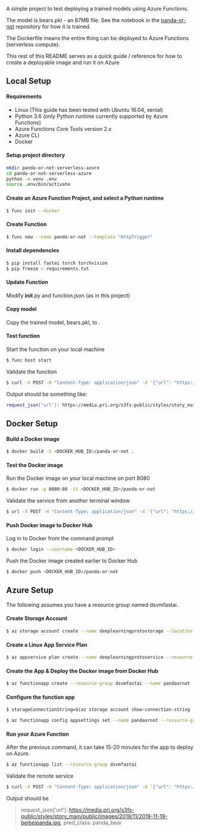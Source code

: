 A simple project to test deploying a trained models using Azure Functions.

The model is bears.pkl - an 87MB file. See the notebook in the [panda-or-not](https://github.com/arnts/panda-or-not) repository for how it is trained.

The Dockerfile means the entire thing can be deployed to Azure Functions (serverless compute).

This rest of this README serves as a quick guide / reference for how to create a deployable image and run it on Azure 

## Local Setup 

#### Requirements
- Linux (This guide has been tested with Ubuntu 16.04, xenial)
- Python 3.6 (only Python runtime currently supported by Azure Functions)
- Azure Functions Core Tools version 2.x
- Azure CLI
- Docker

#### Setup project directory

```bash
mkdir panda-or-not-serverless-azure
cd panda-or-not-serverless-azure
python -m venv .env
source .env/bin/activate
```

#### Create an Azure Function Project, and select a Python runtime
```bash
$ func init --docker
```

#### Create Function
```bash
$ func new --name panda-or-not --template "HttpTrigger"
```

#### Install dependencies
```bash
$ pip install fastai torch torchvision
$ pip freeze > requirements.txt
```

#### Update Function
Modify __init__.py and function.json (as in this project)

#### Copy model
Copy the trained model, bears.pkl, to .

#### Test function
Start the function on your local machine
```bash
$ func host start
```

Validate the function 
```bash
$ curl -X POST -H "Content-Type: application/json" -d '{"url": "https://media.pri.org/s3fs-public/styles/story_main/public/images/2019/11/2019-11-19-beibeipanda.jpg"}' http://localhost:80/api/panda-or-not
```

Output should be something like:
```bash
request_json['url']: https://media.pri.org/s3fs-public/styles/story_main/public/images/2019/11/2019-11-19-beibeipanda.jpg,pred_class: panda_bear
```

## Docker Setup

#### Build a Docker image

```bash
$ docker build -t <DOCKER_HUB_ID>/panda-or-not .
```

#### Test the Docker image

Run the Docker image on your local machine on port 8080
```bash
$ docker run -p 8080:80 -it <DOCKER_HUB_ID>/panda-or-not
```

Validate the service from another terminal window

```bash
$ url -X POST -H "Content-Type: application/json" -d '{"url": "https://media.pri.org/s3fs-public/styles/story_main/public/images/2019/11/2019-11-19-beibeipanda.jpg"}' http://localhost:8080/api/panda-or-not
```

#### Push Docker image to Docker Hub 

Log in to Docker from the command prompt
```bash
$ docker login --username <DOCKER_HUB_ID>
```

Push the Docker image created earlier to Docker Hub
```bash
$ docker push <DOCKER_HUB_ID>/panda-or-not
```

## Azure Setup

The following assumes you have a resource group named dsvmfastai.

#### Create Storage Account

```bash
$ az storage account create --name deeplearningprotostorage --location "West Europe" --resource-group dsvmfastai --sku Standard_LRS
```

#### Create a Linux App Service Plan

```bash
$ az appservice plan create --name deeplearningprotoservice --resource-group dsvmfastai --sku B1 --is-linux
```

#### Create the App & Deploy the Docker image from Docker Hub

```bash
$ az functionapp create --resource-group dsvmfastai --name pandaornot --storage-account  deeplearningprotostorage --plan deeplearningprotoservice --deployment-container-image-name arnts/panda-or-not
```

#### Configure the function app

```bash
$ storageConnectionString=$(az storage account show-connection-string --resource-group dsvmfastai --name deeplearningprotostorage --query connectionString --output tsv) 
```

```bash
$ az functionapp config appsettings set --name pandaornot --resource-group dsvmfastai --settings AzureWebJobsDashboard=$storageConnectionString AzureWebJobsStorage=$storageConnectionString
```

#### Run your Azure Function
After the previous command, it can take 15-20 minutes for the app to deploy on Azure.

```bash
$ az functionapp list --resource-group dsvmfastai
```
Validate the remote service

```bash
$ curl -X POST -H "Content-Type: application/json" -d '{"url": "https://media.pri.org/s3fs-public/styles/story_main/public/images/2019/11/2019-11-19-beibeipanda.jpg"}' https://pandaornot.azurewebsites.net/api/panda-or-not
```

Output should be

> request_json['url']: https://media.pri.org/s3fs-public/styles/story_main/public/images/2019/11/2019-11-19-beibeipanda.jpg, pred_class: panda_bear

